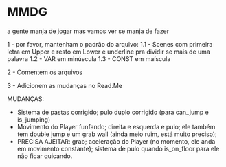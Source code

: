 # MMDG
a gente manja de jogar mas vamos ver se manja de fazer

1 - por favor, mantenham o padrão do arquivo: 
1.1 - Scenes com primeira letra em Upper e resto em Lower e underline pra dividir se mais de uma palavra
1.2 - VAR em minúscula
1.3 - CONST em maíscula

2 - Comentem os arquivos 

3 - Adicionem as mudanças no Read.Me

MUDANÇAS:
- Sistema de pastas corrigido; pulo duplo corrigido (para can_jump e is_jumping)
- Movimento do Player funfando; direita e esquerda e pulo; ele também tem double jump e um grab wall (ainda meio ruim, está muito preciso);
- PRECISA AJEITAR: grab; aceleração do Player (no momento, ele anda em movimento constante); sistema de pulo quando is_on_floor para ele não ficar quicando. 
